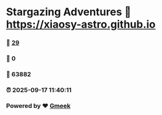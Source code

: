 # Stargazing Adventures :link: https://xiaosy-astro.github.io 
### :page_facing_up: [29](https://xiaosy-astro.github.io/tag.html) 
### :speech_balloon: 0 
### :hibiscus: 63882 
### :alarm_clock: 2025-09-17 11:40:11 
### Powered by :heart: [Gmeek](https://github.com/Meekdai/Gmeek)
